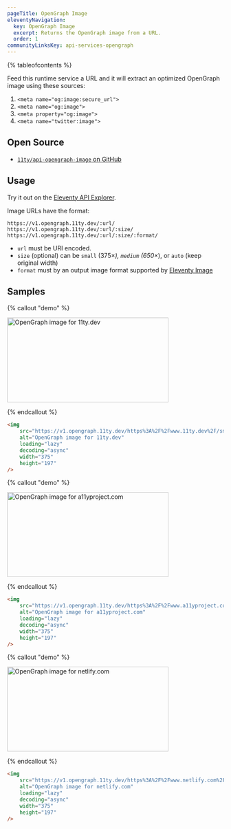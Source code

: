 ```yaml
---
pageTitle: OpenGraph Image
eleventyNavigation:
  key: OpenGraph Image
  excerpt: Returns the OpenGraph image from a URL.
  order: 1
communityLinksKey: api-services-opengraph
---
```


{% tableofcontents %}

Feed this runtime service a URL and it will extract an optimized OpenGraph image using these sources:

1. `<meta name="og:image:secure_url">`
1. `<meta name="og:image">`
1. `<meta property="og:image">`
1. `<meta name="twitter:image">`

## Open Source

- [`11ty/api-opengraph-image` on GitHub](https://github.com/11ty/api-opengraph-image)

## Usage

Try it out on the [Eleventy API Explorer](https://api-explorer.11ty.dev/).

Image URLs have the format:

```
https://v1.opengraph.11ty.dev/:url/
https://v1.opengraph.11ty.dev/:url/:size/
https://v1.opengraph.11ty.dev/:url/:size/:format/
```

- `url` must be URI encoded.
- `size` (optional) can be `small` (375×*), `medium` (650×*), or `auto` (keep original width)
- `format` must by an output image format supported by [Eleventy Image](/docs/plugins/image/)

## Samples

{% callout "demo" %}

<img src="https://v1.opengraph.11ty.dev/https%3A%2F%2Fwww.11ty.dev%2F/small/" alt="OpenGraph image for 11ty.dev" loading="lazy" decoding="async" width="375" height="197">

{% endcallout %}

```html
<img
	src="https://v1.opengraph.11ty.dev/https%3A%2F%2Fwww.11ty.dev%2F/small/"
	alt="OpenGraph image for 11ty.dev"
	loading="lazy"
	decoding="async"
	width="375"
	height="197"
/>
```

{% callout "demo" %}

<img src="https://v1.opengraph.11ty.dev/https%3A%2F%2Fwww.a11yproject.com%2F/small/" alt="OpenGraph image for a11yproject.com" loading="lazy" decoding="async" width="375" height="197">

{% endcallout %}

```html
<img
	src="https://v1.opengraph.11ty.dev/https%3A%2F%2Fwww.a11yproject.com%2F/small/"
	alt="OpenGraph image for a11yproject.com"
	loading="lazy"
	decoding="async"
	width="375"
	height="197"
/>
```

{% callout "demo" %}

<img src="https://v1.opengraph.11ty.dev/https%3A%2F%2Fwww.netlify.com%2F/small/" alt="OpenGraph image for netlify.com" loading="lazy" decoding="async" width="375" height="197">

{% endcallout %}

```html
<img
	src="https://v1.opengraph.11ty.dev/https%3A%2F%2Fwww.netlify.com%2F/small/"
	alt="OpenGraph image for netlify.com"
	loading="lazy"
	decoding="async"
	width="375"
	height="197"
/>
```

